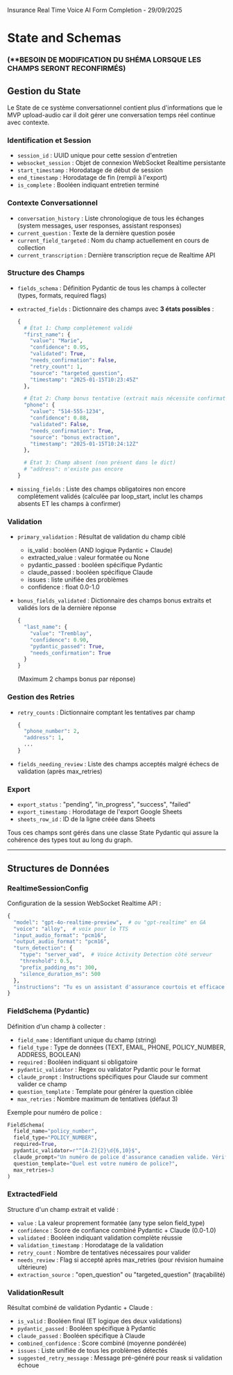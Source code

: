 Insurance Real Time Voice AI Form Completion - 29/09/2025 	

# State and Schemas

### (**BESOIN DE MODIFICATION DU SHÉMA LORSQUE LES CHAMPS SERONT RECONFIRMÉS)

## Gestion du State

Le State de ce système conversationnel contient plus d'informations que le MVP upload-audio car il doit gérer une conversation temps réel continue avec contexte.

### Identification et Session

- `session_id` : UUID unique pour cette session d'entretien
- `websocket_session` : Objet de connexion WebSocket Realtime persistante
- `start_timestamp` : Horodatage de début de session
- `end_timestamp` : Horodatage de fin (rempli à l'export)
- `is_complete` : Booléen indiquant entretien terminé

### Contexte Conversationnel

- `conversation_history` : Liste chronologique de tous les échanges (system messages, user responses, assistant responses)
- `current_question` : Texte de la dernière question posée
- `current_field_targeted` : Nom du champ actuellement en cours de collection
- `current_transcription` : Dernière transcription reçue de Realtime API

### Structure des Champs

- `fields_schema` : Définition Pydantic de tous les champs à collecter (types, formats, required flags)

- `extracted_fields` : Dictionnaire des champs avec **3 états possibles** :

  ```python
  {
    # État 1: Champ complètement validé
    "first_name": {
      "value": "Marie",
      "confidence": 0.95,
      "validated": True,
      "needs_confirmation": False,
      "retry_count": 1,
      "source": "targeted_question",
      "timestamp": "2025-01-15T10:23:45Z"
    },
  
    # État 2: Champ bonus tentative (extrait mais nécessite confirmation)
    "phone": {
      "value": "514-555-1234",
      "confidence": 0.88,
      "validated": False,
      "needs_confirmation": True,
      "source": "bonus_extraction",
      "timestamp": "2025-01-15T10:24:12Z"
    },
  
    # État 3: Champ absent (non présent dans le dict)
    # "address": n'existe pas encore
  }
  ```

- `missing_fields` : Liste des champs obligatoires non encore complètement validés (calculée par loop_start, inclut les champs absents ET les champs à confirmer)

### Validation

- `primary_validation` : Résultat de validation du champ ciblé

  - is_valid : booléen (AND logique Pydantic + Claude)
  - extracted_value : valeur formatée ou None
  - pydantic_passed : booléen spécifique Pydantic
  - claude_passed : booléen spécifique Claude
  - issues : liste unifiée des problèmes
  - confidence : float 0.0-1.0

- `bonus_fields_validated` : Dictionnaire des champs bonus extraits et validés lors de la dernière réponse

  ```python
  {
    "last_name": {
      "value": "Tremblay",
      "confidence": 0.90,
      "pydantic_passed": True,
      "needs_confirmation": True
    }
  }
  ```

  (Maximum 2 champs bonus par réponse)

### Gestion des Retries

- `retry_counts` : Dictionnaire comptant les tentatives par champ

  ```python
  {
    "phone_number": 2,
    "address": 1,
    ...
  }
  ```

- `fields_needing_review` : Liste des champs acceptés malgré échecs de validation (après max_retries)

### Export

- `export_status` : "pending", "in_progress", "success", "failed"
- `export_timestamp` : Horodatage de l'export Google Sheets
- `sheets_row_id` : ID de la ligne créée dans Sheets

Tous ces champs sont gérés dans une classe State Pydantic qui assure la cohérence des types tout au long du graph.





---



## Structures de Données

### RealtimeSessionConfig

Configuration de la session WebSocket Realtime API :

```python
{
  "model": "gpt-4o-realtime-preview",  # ou "gpt-realtime" en GA
  "voice": "alloy",  # voix pour le TTS
  "input_audio_format": "pcm16",
  "output_audio_format": "pcm16",
  "turn_detection": {
    "type": "server_vad",  # Voice Activity Detection côté serveur
    "threshold": 0.5,
    "prefix_padding_ms": 300,
    "silence_duration_ms": 500
  },
  "instructions": "Tu es un assistant d'assurance courtois et efficace..."
}
```

### FieldSchema (Pydantic)

Définition d'un champ à collecter :

- `field_name` : Identifiant unique du champ (string)
- `field_type` : Type de données (TEXT, EMAIL, PHONE, POLICY_NUMBER, ADDRESS, BOOLEAN)
- `required` : Booléen indiquant si obligatoire
- `pydantic_validator` : Regex ou validator Pydantic pour le format
- `claude_prompt` : Instructions spécifiques pour Claude sur comment valider ce champ
- `question_template` : Template pour générer la question ciblée
- `max_retries` : Nombre maximum de tentatives (défaut 3)

Exemple pour numéro de police :

```python
FieldSchema(
  field_name="policy_number",
  field_type="POLICY_NUMBER",
  required=True,
  pydantic_validator=r"^[A-Z]{2}\d{6,10}$",
  claude_prompt="Un numéro de police d'assurance canadien valide. Vérifier cohérence.",
  question_template="Quel est votre numéro de police?",
  max_retries=3
)
```

### ExtractedField

Structure d'un champ extrait et validé :

- `value` : La valeur proprement formatée (any type selon field_type)
- `confidence` : Score de confiance combiné Pydantic + Claude (0.0-1.0)
- `validated` : Booléen indiquant validation complète réussie
- `validation_timestamp` : Horodatage de la validation
- `retry_count` : Nombre de tentatives nécessaires pour valider
- `needs_review` : Flag si accepté après max_retries (pour révision humaine ultérieure)
- `extraction_source` : "open_question" ou "targeted_question" (traçabilité)

### ValidationResult

Résultat combiné de validation Pydantic + Claude :

- `is_valid` : Booléen final (ET logique des deux validations)
- `pydantic_passed` : Booléen spécifique à Pydantic
- `claude_passed` : Booléen spécifique à Claude
- `combined_confidence` : Score combiné (moyenne pondérée)
- `issues` : Liste unifiée de tous les problèmes détectés
- `suggested_retry_message` : Message pré-généré pour reask si validation échoue


